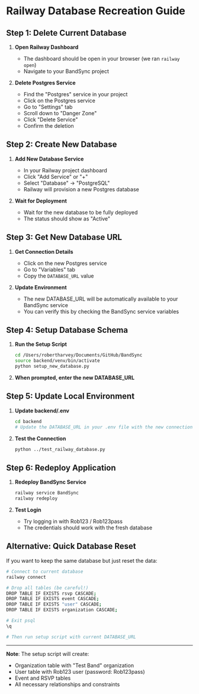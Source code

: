 # Railway Database Recreation Guide

## Step 1: Delete Current Database

1. **Open Railway Dashboard**
   - The dashboard should be open in your browser (we ran `railway open`)
   - Navigate to your BandSync project

2. **Delete Postgres Service**
   - Find the "Postgres" service in your project
   - Click on the Postgres service
   - Go to "Settings" tab
   - Scroll down to "Danger Zone"
   - Click "Delete Service"
   - Confirm the deletion

## Step 2: Create New Database

1. **Add New Database Service**
   - In your Railway project dashboard
   - Click "Add Service" or "+"
   - Select "Database" → "PostgreSQL"
   - Railway will provision a new Postgres database

2. **Wait for Deployment**
   - Wait for the new database to be fully deployed
   - The status should show as "Active"

## Step 3: Get New Database URL

1. **Get Connection Details**
   - Click on the new Postgres service
   - Go to "Variables" tab
   - Copy the `DATABASE_URL` value

2. **Update Environment**
   - The new DATABASE_URL will be automatically available to your BandSync service
   - You can verify this by checking the BandSync service variables

## Step 4: Setup Database Schema

1. **Run the Setup Script**
   ```bash
   cd /Users/robertharvey/Documents/GitHub/BandSync
   source backend/venv/bin/activate
   python setup_new_database.py
   ```

2. **When prompted, enter the new DATABASE_URL**

## Step 5: Update Local Environment

1. **Update backend/.env**
   ```bash
   cd backend
   # Update the DATABASE_URL in your .env file with the new connection string
   ```

2. **Test the Connection**
   ```bash
   python ../test_railway_database.py
   ```

## Step 6: Redeploy Application

1. **Redeploy BandSync Service**
   ```bash
   railway service BandSync
   railway redeploy
   ```

2. **Test Login**
   - Try logging in with Rob123 / Rob123pass
   - The credentials should work with the fresh database

## Alternative: Quick Database Reset

If you want to keep the same database but just reset the data:

```bash
# Connect to current database
railway connect

# Drop all tables (be careful!)
DROP TABLE IF EXISTS rsvp CASCADE;
DROP TABLE IF EXISTS event CASCADE;
DROP TABLE IF EXISTS "user" CASCADE;
DROP TABLE IF EXISTS organization CASCADE;

# Exit psql
\q

# Then run setup script with current DATABASE_URL
```

---

**Note**: The setup script will create:
- Organization table with "Test Band" organization
- User table with Rob123 user (password: Rob123pass)
- Event and RSVP tables
- All necessary relationships and constraints
